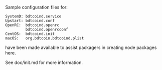 Sample configuration files for:
```
SystemD: bdtcoind.service
Upstart: bdtcoind.conf
OpenRC:  bdtcoind.openrc
         bdtcoind.openrcconf
CentOS:  bdtcoind.init
macOS:   org.bdtcoin.bdtcoind.plist
```
have been made available to assist packagers in creating node packages here.

See doc/init.md for more information.
